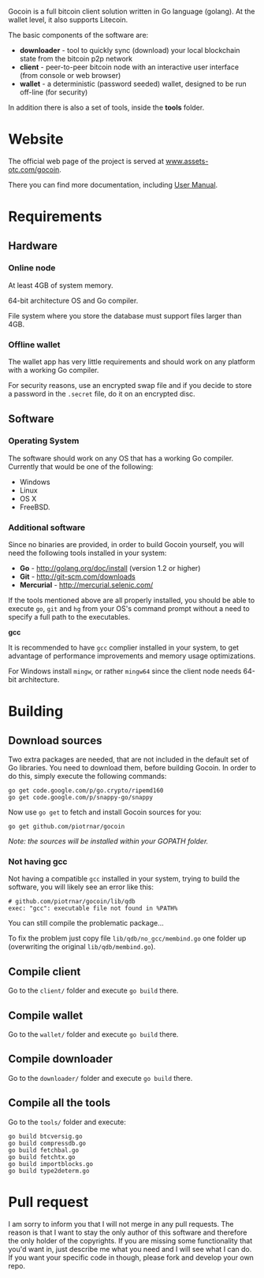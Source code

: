 Gocoin is a full bitcoin client solution written in Go language (golang).
At the wallet level, it also supports Litecoin.

The basic components of the software are:

* **downloader** - tool to quickly sync (download) your local blockchain state from the bitcoin p2p network
* **client** - peer-to-peer bitcoin node with an interactive user interface (from console or web browser)
* **wallet** - a deterministic (password seeded) wallet, designed to be run off-line (for security)

In addition there is also a set of tools, inside the **tools** folder.


# Website
The official web page of the project is served at <a href="http://www.assets-otc.com/gocoin">www.assets-otc.com/gocoin</a>.

There you can find more documentation, including <a href="http://www.assets-otc.com/gocoin/manual">User Manual</a>.


# Requirements

## Hardware

### Online node
At least 4GB of system memory.

64-bit architecture OS and Go compiler.

File system where you store the database must support files larger than 4GB.

### Offline wallet
The wallet app has very little requirements and should work on any platform with a working Go compiler.

For security reasons, use an encrypted swap file and if you decide to store a password in the `.secret` file,
do it on an encrypted disc.

## Software

### Operating System
The software should work on any OS that has a working Go compiler.
Currently that would be one of the following:

* Windows
* Linux
* OS X
* FreeBSD.

### Additional software

Since no binaries are provided, in order to build Gocoin yourself, you will need the following tools installed in your system:

* **Go** - http://golang.org/doc/install (version 1.2 or higher)
* **Git** - http://git-scm.com/downloads
* **Mercurial** - http://mercurial.selenic.com/

If the tools mentioned above are all properly installed, you should be able to execute `go`, `git` and `hg` from your OS's command prompt without a need to specify a full path to the executables.


**gcc**

It is recommended to have `gcc` complier installed in your system, to get advantage of performance improvements and memory usage optimizations.

For Windows install `mingw`, or rather `mingw64` since the client node needs 64-bit architecture.


# Building

## Download sources
Two extra  packages are needed, that are not included in the default set of Go libraries.
You need to download them, before building Gocoin.
In order to do this, simply execute the following commands:

	go get code.google.com/p/go.crypto/ripemd160
	go get code.google.com/p/snappy-go/snappy

Now use `go get` to fetch and install Gocoin sources for you:

	go get github.com/piotrnar/gocoin

_Note: the sources will be installed within your GOPATH folder._

### Not having gcc

Not having a compatible `gcc` installed in your system, trying to build the software, you will likely see an error like this:

	# github.com/piotrnar/gocoin/lib/qdb
	exec: "gcc": executable file not found in %PATH%

You can still compile the problematic package...

To fix the problem just copy file `lib/qdb/no_gcc/membind.go` one folder up (overwriting the original `lib/qdb/membind.go`).

## Compile client
Go to the `client/` folder and execute `go build` there.

## Compile wallet
Go to the `wallet/` folder and execute `go build` there.

## Compile downloader
Go to the `downloader/` folder and execute `go build` there.

## Compile all the tools
Go to the `tools/` folder and execute:

	go build btcversig.go
	go build compressdb.go
	go build fetchbal.go
	go build fetchtx.go
	go build importblocks.go
	go build type2determ.go


# Pull request
I am sorry to inform you that I will not merge in any pull requests.
The reason is that I want to stay the only author of this software and therefore the only holder of the copyrights.
If you are missing some functionality that you'd want in, just describe me what you need and I will see what I can do.
If you want your specific code in though, please fork and develop your own repo.
